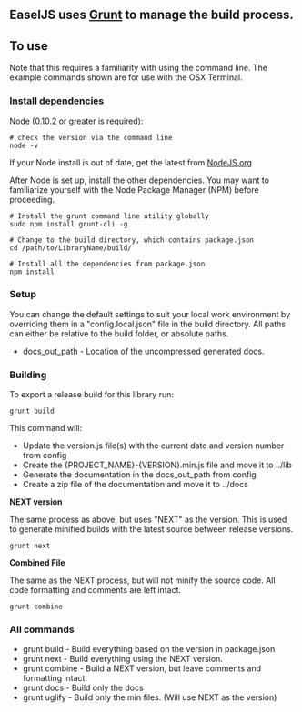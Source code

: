 ## EaselJS uses [Grunt](http://gruntjs.com/) to manage the build process.

## To use

Note that this requires a familiarity with using the command line. The example commands shown are for use with the OSX Terminal.

### Install dependencies

Node (0.10.2 or greater is required):

	# check the version via the command line
	node -v

If your Node install is out of date, get the latest from [NodeJS.org](http://nodejs.org/)

After Node is set up, install the other dependencies. You may want to familiarize yourself with the Node Package Manager (NPM) before proceeding.

	# Install the grunt command line utility globally
	sudo npm install grunt-cli -g

	# Change to the build directory, which contains package.json
	cd /path/to/LibraryName/build/

	# Install all the dependencies from package.json
	npm install

### Setup

You can change the default settings to suit your local work environment by overriding them in a "config.local.json" file in the build directory. All paths can either be relative to the build folder, or absolute paths.

* docs_out_path - Location of the uncompressed generated docs.

### Building
To export a release build for this library run:

    grunt build

This command will:

* Update the version.js file(s) with the current date and version number from config
* Create the {PROJECT_NAME}-{VERSION}.min.js file and move it to ../lib
* Generate the documentation in the docs_out_path from config
* Create a zip file of the documentation and move it to ../docs

**NEXT version**

The same process as above, but uses "NEXT" as the version. This is used to generate minified builds with the latest source between release versions.

	grunt next

**Combined File**

The same as the NEXT process, but will not minify the source code. All code formatting and comments are left intact.

	grunt combine


### All commands

* grunt build -  Build everything based on the version in package.json
* grunt next - Build everything using the NEXT version.
* grunt combine - Build a NEXT version, but leave comments and formatting intact.
* grunt docs - Build only the docs
* grunt uglify - Build only the min files. (Will use NEXT as the version)
